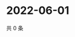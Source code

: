 # 2022-06-01

共 0 条

<!-- BEGIN WEIBO -->
<!-- 最后更新时间 Wed Jun 01 2022 01:26:54 GMT+0800 (China Standard Time) -->

<!-- END WEIBO -->
